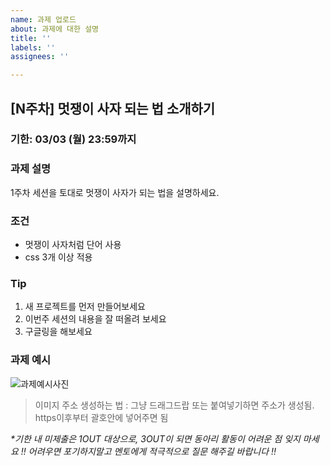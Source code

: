 ```yaml
---
name: 과제 업로드
about: 과제에 대한 설명
title: ''
labels: ''
assignees: ''

---
```


## [N주차] 멋쟁이 사자 되는 법 소개하기
### 기한: 03/03 (월) 23:59까지
### 과제 설명
1주차 세션을 토대로 멋쟁이 사자가 되는 법을 설명하세요.
### 조건
- 멋쟁이 사자처럼 단어 사용
- css 3개 이상 적용
### Tip
1. 새 프로젝트를 먼저 만들어보세요
2. 이번주 세션의 내용을 잘 떠올려 보세요
3. 구글링을 해보세요
### 과제 예시
![과제예시사진](https://~)
> 이미지 주소 생성하는 법
: 그냥 드래그드랍 또는 붙여넣기하면 주소가 생성됨. https이후부터 괄호안에 넣어주면 됨


*\*기한 내 미제출은 1OUT 대상으로, 3OUT이 되면 동아리 활동이 어려운 점 잊지 마세요 !!*
*어려우면 포기하지말고 멘토에게 적극적으로 질문 해주길 바랍니다 !!*
